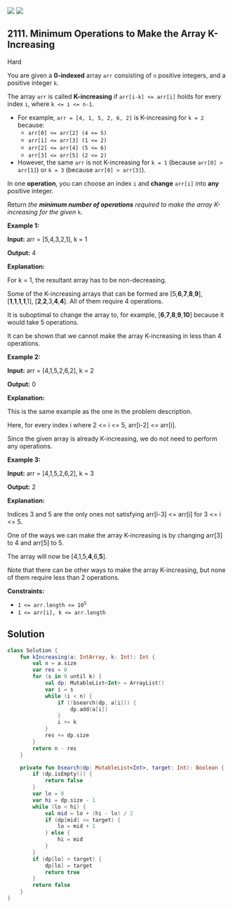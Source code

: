 [![](https://img.shields.io/github/stars/javadev/LeetCode-in-Kotlin?label=Stars&style=flat-square)](https://github.com/javadev/LeetCode-in-Kotlin)
[![](https://img.shields.io/github/forks/javadev/LeetCode-in-Kotlin?label=Fork%20me%20on%20GitHub%20&style=flat-square)](https://github.com/javadev/LeetCode-in-Kotlin/fork)

## 2111\. Minimum Operations to Make the Array K-Increasing

Hard

You are given a **0-indexed** array `arr` consisting of `n` positive integers, and a positive integer `k`.

The array `arr` is called **K-increasing** if `arr[i-k] <= arr[i]` holds for every index `i`, where `k <= i <= n-1`.

*   For example, `arr = [4, 1, 5, 2, 6, 2]` is K-increasing for `k = 2` because:
    *   `arr[0] <= arr[2] (4 <= 5)`
    *   `arr[1] <= arr[3] (1 <= 2)`
    *   `arr[2] <= arr[4] (5 <= 6)`
    *   `arr[3] <= arr[5] (2 <= 2)`
*   However, the same `arr` is not K-increasing for `k = 1` (because `arr[0] > arr[1]`) or `k = 3` (because `arr[0] > arr[3]`).

In one **operation**, you can choose an index `i` and **change** `arr[i]` into **any** positive integer.

Return _the **minimum number of operations** required to make the array K-increasing for the given_ `k`.

**Example 1:**

**Input:** arr = [5,4,3,2,1], k = 1

**Output:** 4

**Explanation:** 

For k = 1, the resultant array has to be non-decreasing. 

Some of the K-increasing arrays that can be formed are [5,**6**,**7**,**8**,**9**], [**1**,**1**,**1**,**1**,1], [**2**,**2**,3,**4**,**4**]. All of them require 4 operations. 

It is suboptimal to change the array to, for example, [**6**,**7**,**8**,**9**,**10**] because it would take 5 operations. 

It can be shown that we cannot make the array K-increasing in less than 4 operations.

**Example 2:**

**Input:** arr = [4,1,5,2,6,2], k = 2

**Output:** 0

**Explanation:** 

This is the same example as the one in the problem description. 

Here, for every index i where 2 <= i <= 5, arr[i-2] <= arr[i]. 

Since the given array is already K-increasing, we do not need to perform any operations.

**Example 3:**

**Input:** arr = [4,1,5,2,6,2], k = 3

**Output:** 2

**Explanation:** 

Indices 3 and 5 are the only ones not satisfying arr[i-3] <= arr[i] for 3 <= i <= 5. 

One of the ways we can make the array K-increasing is by changing arr[3] to 4 and arr[5] to 5. 

The array will now be [4,1,5,**4**,6,**5**]. 

Note that there can be other ways to make the array K-increasing, but none of them require less than 2 operations.

**Constraints:**

*   <code>1 <= arr.length <= 10<sup>5</sup></code>
*   `1 <= arr[i], k <= arr.length`

## Solution

```kotlin
class Solution {
    fun kIncreasing(a: IntArray, k: Int): Int {
        val n = a.size
        var res = 0
        for (s in 0 until k) {
            val dp: MutableList<Int> = ArrayList()
            var i = s
            while (i < n) {
                if (!bsearch(dp, a[i])) {
                    dp.add(a[i])
                }
                i += k
            }
            res += dp.size
        }
        return n - res
    }

    private fun bsearch(dp: MutableList<Int>, target: Int): Boolean {
        if (dp.isEmpty()) {
            return false
        }
        var lo = 0
        var hi = dp.size - 1
        while (lo < hi) {
            val mid = lo + (hi - lo) / 2
            if (dp[mid] <= target) {
                lo = mid + 1
            } else {
                hi = mid
            }
        }
        if (dp[lo] > target) {
            dp[lo] = target
            return true
        }
        return false
    }
}
```